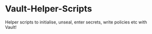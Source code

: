 # Vault-Helper-Scripts
Helper scripts to initialise, unseal, enter secrets, write policies etc with Vault!
